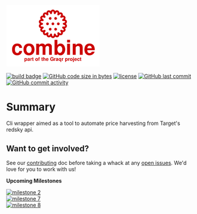 <img src="combine-header.svg" alt="Combine - The Target Grocery Harvester" width="250">

[![build badge]][build link]
[![GitHub code size in bytes]][download link]
[![license]][license file]
[![GitHub last commit]][commit history]
[![GitHub commit activity]][commit frequency]

Summary
=======
Cli wrapper aimed as a tool to automate price harvesting from Target's redsky api.  

Want to get involved?
---------------------
See our [contributing] doc before taking a whack at any [open issues]. We'd love for you to work with us!

**Upcoming Milestones**<ul></ul>
[![milestone 2]][milestone 2 link]<br>
[![milestone 7]][milestone 7 link]<br>
[![milestone 8]][milestone 8 link]<br>

[milestone 2]:https://img.shields.io/github/milestones/progress-percent/Graqr/Combine/2?style=plastic&label=Release%200.0.1&link=https%3A%2F%2Fgithub.com%2FGraqr%2FCombine%2Fmilestone%2F2

[milestone 2 link]:https://github.com/Graqr/Combine/milestone/2

[milestone 7]:https://img.shields.io/github/milestones/progress-percent/Graqr/Combine/7?style=plastic&label=Release%200.0.2&link=https%3A%2F%2Fgithub.com%2FGraqr%2FCombine%2Fmilestone%2F7

[milestone 7 link]:https://github.com/Graqr/Combine/milestone/7

[milestone 8]:https://img.shields.io/github/milestones/progress-percent/Graqr/Combine/8?style=plastic&label=Release%200.0.3&link=https%3A%2F%2Fgithub.com%2FGraqr%2FCombine%2Fmilestone%2F8

[milestone 8 link]:https://github.com/Graqr/Combine/milestone/8

[build badge]:https://img.shields.io/github/actions/workflow/status/Graqr/Combine/maven.yml?style=plastic&logo=github&label=Github%20CI%20with%20Maven&link=https%3A%2F%2Fgithub.com%2FGraqr%2FCombine%2Factions"build-status"

[build link]:https://github.com/Graqr/Combine/actions/workflows/maven.yml

[open issues]:https://github.com/Graqr/Combine/issues"open-issues"
[contributing]:Contributing.md

[GitHub code size in bytes]:https://img.shields.io/github/languages/code-size/Graqr/Combine?style=plastic"project-size"

[download link]:https://github.com/Graqr/Combine/archive/refs/heads/main.zip

[license]:https://img.shields.io/github/license/Graqr/Combine?style=plastic"GPL-3-License"
[license file]:LICENSE

[GitHub last commit]:https://img.shields.io/github/last-commit/Graqr/Combine/main?style=plastic"most-recent-commit"

[commit history]:https://github.com/Graqr/Combine/commits/main

[GitHub commit activity]:https://img.shields.io/github/commit-activity/y/Graqr/Combine?style=plastic"commit-frequency"

[commit frequency]:https://github.com/Graqr/Combine/graphs/code-frequency
